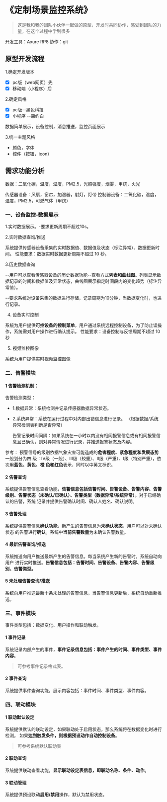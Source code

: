 # 《定制场景监控系统》
>这是我和我的团队小伙伴一起做的原型，开发时共同协作，感受到团队的力量，在这个过程中学到很多

开发工具：Axure RP8
协作：git

## 原型开发流程

1.确定开发版本

- [x] pc版（web网页）先
- [x] 移动端（小程序）后

2.确定风格

- [x] pc版--黑色科技
- [x] 小程序 --简约白

数据简单展示，设备控制，消息推送，监控页面展示

3.统一主题风格

- 颜色，字体
- 控件（按钮，icon）

## 需求功能分析

数据：二氧化碳，温度，湿度，PM2.5，光照强度，烟雾，甲烷，火光

传感器设备：风扇，窗帘，加湿器，射灯，灯带
控制器设备：二氧化碳，温度，湿度，PM2.5，可燃气体（甲烷）

### 一、设备监控-数据展示

1.实时数据展示。-要求更新周期不超过10s。

2.实时数据查询/推送

系统提供传感器设备采集的实时数据值、数据值及状态（标注异常）、数据更新时间。
性能要求：数据实时数据更新周期不超过 10 秒。

3.历史数据查询

--用户可以查看传感器设备的历史数据功能--查看方式**列表和曲线图**。列表显示数据记录的时间和数据值及异常状态，曲线图展示指定时间段内的变化趋势（标注异常值）。

--要求系统对设备采集的数据进行存储，记录周期为10分钟，当数据变化时，也进行记录。

4. 设备实时控制

系统为用户提供**可控设备的控制菜单**，用户通过系统远程控制设备，为了防止误操作，系统需对用户操作进行确认提示。
性能要求：设备控制与反馈周期不超过 10 秒

5. 视频监控图像

系统为用户提供实时视频监控图像

### 二、告警模块

#### 1 告警检测机制：

告警检测类型：

- 1.数据异常：系统检测并记录传感器数据异常状态。

- 2.系统异常：系统在运行过程中对内部出错信息进行记录。
  （根据数据/系统异常检测表判断是否异常）

  告警记录时间间隔：如果系统在一小时以内没有相同报警信息或有相同报警信息且已确认，则对异常情况进行记录，并推送报警状态及内容。

参考：
预警信号的级别依据气象灾害可能造成的**危害程度、紧急程度和发展态势**一般划分为四
级：Ⅳ级（一般）、Ⅲ级（较重）、Ⅱ级（严重）、Ⅰ级（特别严重），依次用**蓝色、黄色、橙**
**色和红色**表示，同时以中英文标识。

#### 2 告警查询

系统提供告警信息查看功能，**告警信息包括告警时间、告警设备、告警内容、告警级别、告警状态（未确认/已确认）、告警类型（数据异常/系统异常）**。对于已经确认的告警，系统
记录并提供告警确认时间、确认人姓名、确认说明。

#### 3 告警处理

系统提供告警信息**确认功能**，新产生的告警信息为**未确认状态**，用户可以对未确认状态
的告警进行**确认**。系统中**当前告警数量**为未确认告警数量。

#### 4 最新告警查询/推送

系统推送向用户推送最新产生的告警信息。每当系统产生新的告警时，系统自动向用户
进行实时推送。**告警信息包括：告警时间、告警设备、告警内容、告警级别、告警类型。**

#### 5 未处理告警查询/推送

系统向用户推送最新十条未处理的告警信息，当告警信息更新后，系统自动重新推送。

### 三、事件模块

事件类型包括：数据变化、用户操作和联动触发。

#### 1 事件记录

系统记录内部产生的事件，**事件记录信息包括：事件产生的时间、事件类型、事件内容**。

> 可参考事件记录格式表。

#### 2 事件查询

系统提供事件查询功能，展示内容包括：事件时间、事件类型、事件内容。

### 四、联动模块

#### 1 联动默认设定

系统提供默认的联动设定，如果联动处于启用状态，那么系统将在数据变化时进行检测，
如果**达到触发条件，则根据预设动作自动控制设备**。

> 可参考系统默认联动表

#### 2 联动查询

系统提供联动查看功能，**显示联动设定表信息，即联动名称、条件、动作。**

#### 3 联动管理

系统提供预设联动**启用/禁用**操作，默认为禁用状态。
